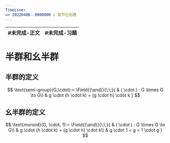 ```yaml
---
TimeLine: 
=> 20220406--0000000 : 章节已创建
---
```

| #未完成-正文 | #未完成-习题 |
| ------------ | ------------ |


# 半群和幺半群

## 半群的定义

$$
\text{semi-group}(G,\cdot):=
\Field{(\and)}{\;\;}{
    & ( \cdot ) : G \times G \to G\\
    & g \cdot (h \cdot k) = (g \cdot h) \cdot k
}
$$

## 幺半群的定义

$$
\text{monoid}(G, \cdot, 1):=
\Field{(\and)}{\;\;}{
    & ( \cdot ) : G \times G \to G\\
    & g \cdot (h \cdot k) = (g \cdot h) \cdot k\\
    & g \cdot 1 = g = 1 \cdot g
}
$$

